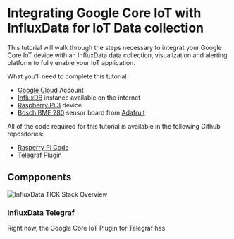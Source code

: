 # Integrating Google Core IoT with InfluxData for IoT Data collection
 This tutorial will walk through the steps necessary to integrat your Google Core IoT device with an InfluxData
 data collection, visualization and alerting platform to fully enable your IoT application. 

 What you'll need to complete this tutorial

 * [Google Cloud](https://console.cloud.google.com/) Account
 * [InfluxDB](https://influxdata.com) instance available on the internet
 * [Raspberry Pi 3](http://www.raspberrypi.org) device
 * [Bosch BME 280](https://www.adafruit.com/product/2652) sensor board from [Adafruit](https://adafruit.com)

All of the code required for this tutorial is available in the following Github repositories:

* [Rasperry Pi Code](https://github.com/davidgs/telegraf/tree/GoogleIoT)
* [Telegraf Plugin](https://github.com/davidgs/telegraf/tree/GoogleIoT/plugins/inputs/googlecoreiot)

## Compponents

![InfluxData TICK Stack Overview](file://./img/Tick-Stack-Complete.png "The InfluxData Tick Stack")


### InfluxData Telegraf

Right now, the Google Core IoT Plugin for Telegraf has 